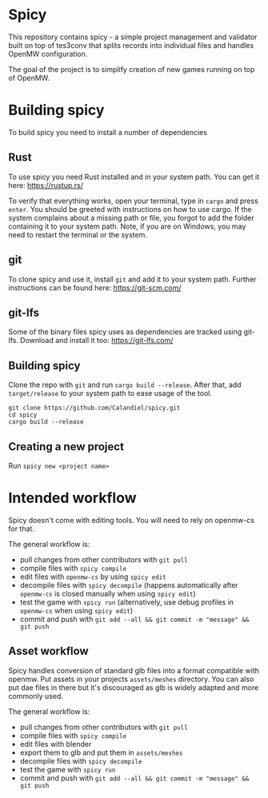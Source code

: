# Spicy
This repository contains spicy - a simple project management and validator built on top of tes3conv that splits records into individual files and handles OpenMW configuration.

The goal of the project is to simplify creation of new games running on top of OpenMW.

# Building spicy
To build spicy you need to install a number of dependencies

## Rust
To use spicy you need Rust installed and in your system path.
You can get it here: https://rustup.rs/

To verify that everything works, open your terminal, type in `cargo` and press `enter`.
You should be greeted with instructions on how to use cargo. If the system complains about a missing path or file, you forgot to add the folder containing it to your system path.
Note, if you are on Windows, you may need to restart the terminal or the system.

## git
To clone spicy and use it, install `git` and add it to your system path.
Further instructions can be found here: https://git-scm.com/

## git-lfs
Some of the binary files spicy uses as dependencies are tracked using git-lfs.
Download and install it too: https://git-lfs.com/

## Building spicy
Clone the repo with `git` and run `cargo build --release`. After that, add `target/release` to your system path to ease usage of the tool.

```
git clone https://github.com/Calandiel/spicy.git
cd spicy
cargo build --release
```

## Creating a new project
Run `spicy new <project name>`

# Intended workflow
Spicy doesn't come with editing tools.
You will need to rely on openmw-cs for that.

The general workflow is:
- pull changes from other contributors with `git pull`
- compile files with `spicy compile`
- edit files with `openmw-cs` by using `spicy edit`
- decompile files with `spicy decompile` (happens automatically after `openmw-cs` is closed manually when using `spicy edit`)
- test the game with `spicy run` (alternatively, use debug profiles in `openmw-cs` when using `spicy edit`)
- commit and push with `git add --all && git commit -m "message" && git push`

## Asset workflow
Spicy handles conversion of standard glb files into a format compatible with openmw.
Put assets in your projects `assets/meshes` directory.
You can also put dae files in there but it's discouraged as glb is widely adapted and more commonly used.

The general workflow is:
- pull changes from other contributors with `git pull`
- compile files with `spicy compile`
- edit files with blender
- export them to glb and put them in `assets/meshes`
- decompile files with `spicy decompile`
- test the game with `spicy run`
- commit and push with `git add --all && git commit -m "message" && git push`

